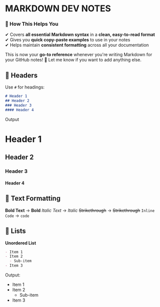 # MARKDOWN DEV NOTES

### **🚀 How This Helps You**
✔ Covers **all essential Markdown syntax** in a **clean, easy-to-read format**  
✔ Gives you **quick copy-paste examples** to use in your notes  
✔ Helps maintain **consistent formatting** across all your documentation  

This is now your **go-to reference** whenever you're writing Markdown for your GitHub notes! 🚀 Let me know if you want to add anything else.

## 📝 Headers
Use `#` for headings:
```md
# Header 1
## Header 2
### Header 3
#### Header 4
```
Output
# Header 1
## Header 2
### Header 3
#### Header 4

## 📌 Text Formatting
**Bold Text** → **Bold**
*Italic Text* → *Italic*
~~Strikethrough~~ → ~~Strikethrough~~
`Inline Code` → `code`

## 📌 Lists
**Unordered List**
```md
- Item 1
- Item 2
  - Sub-item
- Item 3
```
Output:
- Item 1
- Item 2
  - Sub-item
- Item 3
